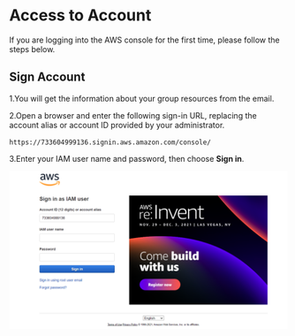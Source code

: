 # Access to Account

If you are logging into the AWS console for the first time, please follow the steps below.

## Sign Account <a id="user-sign-in-page"></a>

1.You will get the information about your group resources from the email.

2.Open a browser and enter the following sign-in URL, replacing the account alias or account ID provided by your administrator.

```markup
https://733604999136.signin.aws.amazon.com/console/
```

3.Enter your IAM user name and password, then choose **Sign in**.

![](../.gitbook/assets/image%20%285%29.png)

##  <a id="user-sign-in-page"></a>

